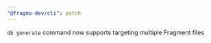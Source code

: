 ```yaml
---
"@fragno-dev/cli": patch
---
```


`db generate` command now supports targeting multiple Fragment files
